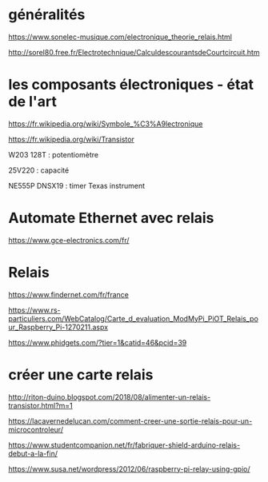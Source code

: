 # généralités

https://www.sonelec-musique.com/electronique_theorie_relais.html

http://sorel80.free.fr/Electrotechnique/CalculdescourantsdeCourtcircuit.htm

# les composants électroniques - état de l'art

https://fr.wikipedia.org/wiki/Symbole_%C3%A9lectronique

https://fr.wikipedia.org/wiki/Transistor

W203 128T : potentiomètre

25V220 : capacité

NE555P DNSX19 : timer Texas instrument

# Automate Ethernet avec relais

https://www.gce-electronics.com/fr/

# Relais

https://www.findernet.com/fr/france

https://www.rs-particuliers.com/WebCatalog/Carte_d_evaluation_ModMyPi_PiOT_Relais_pour_Raspberry_Pi-1270211.aspx

https://www.phidgets.com/?tier=1&catid=46&pcid=39

# créer une carte relais

http://riton-duino.blogspot.com/2018/08/alimenter-un-relais-transistor.html?m=1

https://lacavernedelucan.com/comment-creer-une-sortie-relais-pour-un-microcontroleur/

https://www.studentcompanion.net/fr/fabriquer-shield-arduino-relais-debut-a-la-fin/

https://www.susa.net/wordpress/2012/06/raspberry-pi-relay-using-gpio/



